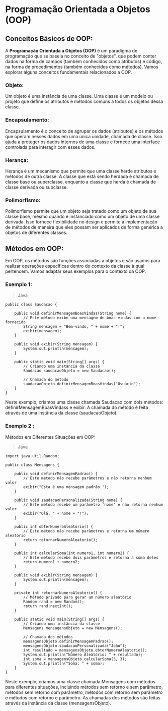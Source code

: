 # Programação Orientada a Objetos (OOP)

## Conceitos Básicos de OOP:

A **Programação Orientada a Objetos (OOP)** é um paradigma de programação que se baseia no conceito de "objetos", que podem conter dados na forma de campos (também conhecidos como atributos) e código, na forma de procedimentos (também conhecidos como métodos). Vamos explorar alguns conceitos fundamentais relacionados a OOP.

### Objeto:

Um objeto é uma instância de uma classe. Uma classe é um modelo ou projeto que define os atributos e métodos comuns a todos os objetos dessa classe.

### Encapsulamento:

Encapsulamento é o conceito de agrupar os dados (atributos) e os métodos que operam nesses dados em uma única unidade, chamada de classe. Isso ajuda a proteger os dados internos de uma classe e fornece uma interface controlada para interagir com esses dados.

### Herança:

Herança é um mecanismo que permite que uma classe herde atributos e métodos de outra classe. A classe que está sendo herdada é chamada de classe base ou superclasse, enquanto a classe que herda é chamada de classe derivada ou subclasse.

### Polimorfismo:

Polimorfismo permite que um objeto seja tratado como um objeto de sua classe base, mesmo quando é instanciado como um objeto de uma classe derivada. Isso fornece flexibilidade no design e permite a implementação de métodos de maneira que eles possam ser aplicados de forma genérica a objetos de diferentes classes.

## Métodos em OOP:

Em OOP, os métodos são funções associadas a objetos e são usados para realizar operações específicas dentro do contexto da classe à qual pertencem. Vamos adaptar seus exemplos para o contexto da OOP.

### Exemplo 1:

>Java

    public class Saudacao {

        public void definirMensagemBoasVindas(String nome) {
            // Este método exibe uma mensagem de boas-vindas com o nome fornecido
            String mensagem = "Bem-vindo, " + nome + "!";
            exibir(mensagem);
        }

        public void exibir(String mensagem) {
            System.out.println(mensagem);
        }

        public static void main(String[] args) {
            // Criando uma instância da classe
            Saudacao saudacaoObjeto = new Saudacao();

            // Chamada do método
            saudacaoObjeto.definirMensagemBoasVindas("Usuário");
        }
    }

Neste exemplo, criamos uma classe chamada Saudacao com dois métodos: definirMensagemBoasVindass e exibir. A chamada do método é feita através de uma instância da classe (saudacaoObjeto).

### Exemplo 2 :

Métodos em Diferentes Situações em OOP:

> Java

    import java.util.Random;

    public class Mensagens {

        public void definirMensagemPadrao() {
            // Este método não recebe parâmetros e não retorna nenhum valor
            exibir("Esta é uma mensagem padrão.");
        }

        public void saudacaoPersonalizada(String nome) {
            // Este método recebe um parâmetro 'nome' e não retorna nenhum valor
            exibir("Olá, " + nome + "!");
        }

        public int obterNumeroAleatorio() {
            // Este método não recebe parâmetros e retorna um número aleatório
            return retornarNumeroAleatorio();
        }

        public int calcularSoma(int numero1, int numero2) {
            // Este método recebe dois parâmetros e retorna a soma deles
            return numero1 + numero2;
        }

        public void exibir(String mensagem) {
            System.out.println(mensagem);
        }

        private int retornarNumeroAleatorio() {
            // Método privado para gerar um número aleatório
            Random rand = new Random();
            return rand.nextInt();
        }

        public static void main(String[] args) {
            // Criando uma instância da classe
            Mensagens mensagensObjeto = new Mensagens();

            // Chamada dos métodos
            mensagensObjeto.definirMensagemPadrao();
            mensagensObjeto.saudacaoPersonalizada("João");
            int resultado = mensagensObjeto.obterNumeroAleatorio();
            System.out.println("Número Aleatório: " + resultado);
            int soma = mensagensObjeto.calcularSoma(5, 3);
            System.out.println("Soma: " + soma);
        }
    }

Neste exemplo, criamos uma classe chamada Mensagens com métodos para diferentes situações, incluindo métodos sem retorno e sem parâmetro, métodos sem retorno com parâmetro, métodos com retorno sem parâmetro e métodos com retorno e parâmetro. As chamadas dos métodos são feitas através da instância da classe (mensagensObjeto).